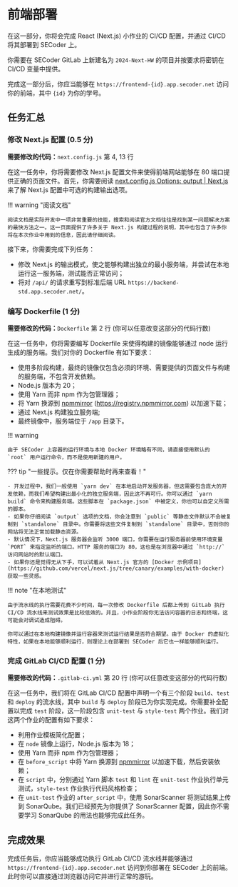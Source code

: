 # 前端部署

在这一部分，你将会完成 React (Next.js) 小作业的 CI/CD 配置，并通过 CI/CD 将其部署到 SECoder 上。

你需要在 SECoder GitLab 上新建名为 `2024-Next-HW` 的项目并按要求将密钥在 CI/CD 变量中提供。

完成这一部分后，你应当能够在 `https://frontend-{id}.app.secoder.net` 访问你的前端，其中 `{id}` 为你的学号。

## 任务汇总

### 修改 Next.js 配置 (0.5 分)

**需要修改的代码：**`next.config.js` 第 4, 13 行

在这一任务中，你将需要修改 Next.js 配置文件来使得前端网站能够在 80 端口提供正确的页面文件。首先，你需要阅读 [next.config.js Options: output | Next.js](https://nextjs.org/docs/app/api-reference/next-config-js/output) 来了解 Next.js 配置中可选的构建输出选项。

!!! warning "阅读文档"

    阅读文档是实际开发中一项非常重要的技能，搜索和阅读官方文档往往是找到某一问题解决方案的最快方法之一。这一页面提供了许多关于 Next.js 构建过程的说明，其中也包含了许多你将在本次作业中用到的信息，因此请仔细阅读。

接下来，你需要完成下列任务：

- 修改 Next.js 的输出模式，使之能够构建出独立的最小服务端，并尝试在本地运行这一服务端，测试能否正常访问；
- 将对 `/api/` 的请求重写到标准后端 URL `https://backend-std.app.secoder.net/`。

### 编写 Dockerfile (1 分)

**需要修改的代码：**`Dockerfile` 第 2 行 (你可以任意改变这部分的代码行数)

在这一任务中，你将需要编写 Dockerfile 来使得构建的镜像能够通过 node 运行生成的服务端。我们对你的 Dockerfile 有如下要求：

- 使用多阶段构建，最终的镜像仅包含必须的环境、需要提供的页面文件与构建的服务端，不包含开发依赖。
- Node.js 版本为 20；
- 使用 Yarn 而非 npm 作为包管理器；
- 将 Yarn 换源到 [npmmirror](https://npmmirror.com) (https://registry.npmmirror.com) 以加速下载；
- 通过 Next.js 构建独立服务端;
- 最终镜像中，服务端位于 `/app` 目录下。

!!! warning

    由于 SECoder 上容器的运行环境与本地 Docker 环境略有不同，请直接使用默认的 `root` 用户运行命令，而不是使用新建的用户。

??? tip "一些提示。仅在你需要帮助时再来查看！"

    - 开发过程中，我们一般使用 `yarn dev` 在本地启动开发服务器，但这需要包含庞大的开发依赖，而我们希望构建出最小化的独立服务端，因此这不再可行。你可以通过 `yarn build` 命令来构建服务端。这些脚本在 `package.json` 中被定义，你也可以自定义所需的脚本。
    - 如果你仔细阅读 `output` 选项的文档，你会注意到 `public` 等静态文件默认不会被复制到 `standalone` 目录中。你需要将这些文件复制到 `standalone` 目录中，否则你的网站将无法正常加载静态资源。
    - 默认情况下，Next.js 服务器会监听 3000 端口，你需要在运行服务器前使用环境变量 `PORT` 来指定监听的端口。HTTP 服务的端口为 80，这也是在浏览器中通过 `http://` 访问网站时的默认端口。
    - 如果你还是觉得无从下手，可以试着从 Next.js 官方的 [Docker 示例项目](https://github.com/vercel/next.js/tree/canary/examples/with-docker) 获取一些灵感。

!!! note "在本地测试"

    由于流水线的执行需要花费不少时间，每一次修改 Dockerfile 后都上传到 GitLab 执行 CI/CD 流水线来测试效果是比较低效的。并且，小作业阶段你无法访问容器的日志和终端，这可能会对调试造成阻碍。
    
    你可以通过在本地构建镜像并运行容器来测试运行结果是否符合期望。由于 Docker 的虚拟化特性，如果在本地能够顺利运行，则理论上在部署到 SECoder 后它也一样能够顺利运行。

### 完成 GitLab CI/CD 配置 (1 分)

**需要修改的代码：**`.gitlab-ci.yml` 第 20 行 (你可以任意改变这部分的代码行数)

在这一任务中，我们将在 GitLab CI/CD 配置中声明一个有三个阶段 `build`、`test` 和 `deploy` 的流水线，其中 `build` 与 `deploy` 阶段已为你实现完成。你需要补全配置以完成 `test` 阶段，这一阶段包含 `unit-test` 与 `style-test` 两个作业。我们对这两个作业的配置有如下要求：

- 利用作业模板简化配置；
- 在 `node` 镜像上运行，Node.js 版本为 18；
- 使用 Yarn 而非 npm 作为包管理器；
- 在 `before_script` 中将 Yarn 换源到 [npmmirror](https://npmmirror.com) 以加速下载，然后安装依赖；
- 在 `script` 中，分别通过 Yarn 脚本 `test` 和 `lint` 在 `unit-test` 作业执行单元测试，`style-test` 作业执行代码风格检查；
- 在 `unit-test` 作业的 `after_script` 中，使用 SonarScanner 将测试结果上传到 SonarQube。我们已经预先为你提供了 SonarScanner 配置，因此你不需要学习 SonarQube 的用法也能够完成此任务。

## 完成效果

完成任务后，你应当能够成功执行 GitLab CI/CD 流水线并能够通过 `https://frontend-{id}.app.secoder.net` 访问到你部署在 SECoder 上的前端。此时你可以直接通过浏览器访问它并进行正常的游玩。